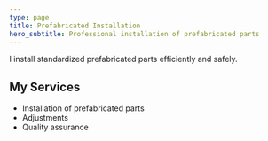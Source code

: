 ```yaml
---
type: page
title: Prefabricated Installation
hero_subtitle: Professional installation of prefabricated parts
---
```


I install standardized prefabricated parts efficiently and safely.

## My Services

- Installation of prefabricated parts
- Adjustments
- Quality assurance
